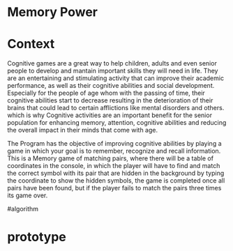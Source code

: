 # Memory Power
# Context
Cognitive games are a great way to help children, adults and even senior people to develop and mantain important skills they will need in life. They are an entertaining and stimulating activity that can improve their academic performance, as well as their cognitive abilities and social development.
Especially for the people of age whom with the passing of time, their cognitive abilities start to decrease resulting in the deterioration of their brains that could lead to certain afflictions like mental disorders and others. which is why Cognitive activities are an important benefit for the senior population for enhancing memory, attention, cognitive abilities and reducing the overall impact in their minds that come with age.

The Program has the objective of improving cognitive abilities by playing a game in which your goal is to  remember, recognize and recall information. This is a Memory game of matching pairs, where there will be a table of coordinates in the console, in which the player will have to find and match the correct symbol with its pair that are hidden in the background by typing the coordinate  to show the hidden symbols, the game is completed once all pairs have been found, but  if the player fails to match the pairs three times its game over.

#algorithm


# prototype


